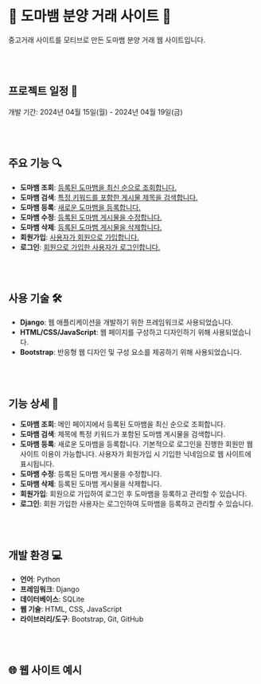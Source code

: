 # 🦎 도마뱀 분양 거래 사이트 🦎

중고거래 사이트를 모티브로 만든 도마뱀 분양 거래 웹 사이트입니다.

<br/>
<br/>

## 프로젝트 일정 📅
개발 기간: 2024년 04월 15일(월) - 2024년 04월 19일(금)

<br/>
<br/>

## 주요 기능 🔍

- **도마뱀 조회**: [등록된 도마뱀을 최신 순으로 조회합니다.](https://github.com/leejinwon012/Sparta-Market/tree/main/products)
- **도마뱀 검색**: [특정 키워드를 포함한 게시물 제목을 검색합니다.](https://github.com/leejinwon012/Sparta-Market/blob/main/products/templates/product_search_result.html)
- **도마뱀 등록**: [새로운 도마뱀을 등록합니다.](https://github.com/leejinwon012/Sparta-Market/tree/main/products#L34)
- **도마뱀 수정**: [등록된 도마뱀 게시물을 수정합니다.](https://github.com/leejinwon012/Sparta-Market/tree/main/products#L48)
- **도마뱀 삭제**: [등록된 도마뱀 게시물을 삭제합니다.](https://github.com/leejinwon012/Sparta-Market/tree/main/products#L67)
- **회원가입**: [사용자가 회원으로 가입합니다.](https://github.com/leejinwon012/Sparta-Market/tree/main/accounts)
- **로그인**: [회원으로 가입한 사용자가 로그인합니다.](https://github.com/leejinwon012/Sparta-Market/tree/main/accounts)
<br/>
<br/>

## 사용 기술 🛠️
- **Django**: 웹 애플리케이션을 개발하기 위한 프레임워크로 사용되었습니다.
- **HTML/CSS/JavaScript**: 웹 페이지를 구성하고 디자인하기 위해 사용되었습니다.
- **Bootstrap**: 반응형 웹 디자인 및 구성 요소를 제공하기 위해 사용되었습니다.

<br/>
<br/>

## 기능 상세 🚀
- **도마뱀 조회**: 메인 페이지에서 등록된 도마뱀을 최신 순으로 조회합니다.
- **도마뱀 검색**: 제목에 특정 키워드가 포함된 도마뱀 게시물을 검색합니다.
- **도마뱀 등록**: 새로운 도마뱀을 등록합니다. 기본적으로 로그인을 진행한 회원만 웹 사이트 이용이 가능합니다. 사용자가 회원가입 시 기입한 닉네임으로 웹 사이트에 표시됩니다.
- **도마뱀 수정**: 등록된 도마뱀 게시물을 수정합니다.
- **도마뱀 삭제**: 등록된 도마뱀 게시물을 삭제합니다.
- **회원가입**: 회원으로 가입하여 로그인 후 도마뱀을 등록하고 관리할 수 있습니다.
- **로그인**: 회원 가입한 사용자는 로그인하여 도마뱀을 등록하고 관리할 수 있습니다.

<br/>
<br/>

## 개발 환경 💻
- **언어**: Python
- **프레임워크**: Django
- **데이터베이스**: SQLite
- **웹 기술**: HTML, CSS, JavaScript
- **라이브러리/도구**: Bootstrap, Git, GitHub

<br/>
<br/>

## 🌐 웹 사이트 예시


